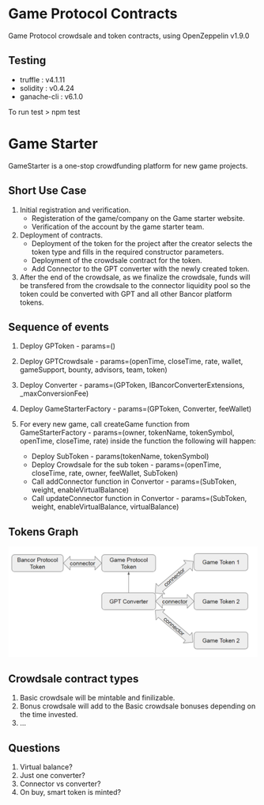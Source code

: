 # Game Protocol Contracts

Game Protocol crowdsale and token contracts, using OpenZeppelin v1.9.0

## Testing

* truffle : v4.1.11
* solidity : v0.4.24
* ganache-cli : v6.1.0

To run test > npm test

# Game Starter

GameStarter is a one-stop crowdfunding platform for new game projects.

## Short Use Case

1. Initial registration and verification.
    * Registeration of the game/company on the Game starter website.
    * Verification of the account by the game starter team.
2. Deployment of contracts.
    * Deployment of the token for the project after the creator selects the token type and fills in the required constructor parameters.
    * Deployment of the crowdsale contract for the token.
    * Add Connector to the GPT converter with the newly created token.
3. After the end of the crowdsale, as we finalize the crowdsale, funds will be transfered from the crowdsale to the connector liquidity pool so the token could be converted with GPT and all other Bancor platform tokens.

## Sequence of events

1. Deploy GPToken - params=()
2. Deploy GPTCrowdsale - params=(openTime, closeTime, rate, wallet, gameSupport, bounty, advisors, team, token)
3. Deploy Converter - params=(GPToken, IBancorConverterExtensions, _maxConversionFee)
4. Deploy GameStarterFactory - params=(GPToken, Converter, feeWallet)

5. For every new game, call createGame function from GameStarterFactory - params=(owner, tokenName, tokenSymbol, openTime, closeTime, rate)  inside the function the following will happen:
    * Deploy SubToken - params(tokenName, tokenSymbol)
    * Deploy Crowdsale for the sub token - params=(openTime, closeTime, rate, owner, feeWallet, SubToken)
    * Call addConnector function in Convertor - params=(SubToken, weight, enableVirtualBalance)
    * Call updateConnector function in Convertor - params=(SubToken, weight, enableVirtualBalance, virtualBalance)

## Tokens Graph
![tokens_graph](images/tokens_graph.png)

## Crowdsale contract types

1. Basic crowdsale will be mintable and finilizable.
2. Bonus crowdsale will add to the Basic crowdsale bonuses depending on the time invested.
3. ...

## Questions

1. Virtual balance?
2. Just one converter?
3. Connector vs converter?
4. On buy, smart token is minted?
